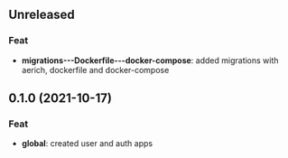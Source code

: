 ## Unreleased

### Feat

- **migrations---Dockerfile---docker-compose**: added migrations with aerich, dockerfile and docker-compose

## 0.1.0 (2021-10-17)

### Feat

- **global**: created user and auth apps
